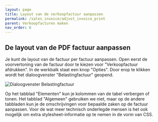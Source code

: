 ```yaml
---
layout: page
title: Layout van de verkoopfactuur aanpassen
permalink: /sales_invoice/adjust_invoice_print
parent: Verkoopfacturen maken
nav_order: 6
---
```


## De layout van de PDF factuur aanpassen
Je kunt de layout van de factuur per factuur aanpassen.
Open eerst de voorvertoning van de factuur door te kiezen voor "Verkoopfactuur afdrukken".
In de werkbalk staat een knop "Opties". Door erop te klikken wordt het dialoogvenster
"Belastingfactuur" geopend.

![Dialoogvenster Belastingfactuur]({{site.baseurl}}/assets/taxinvoice_layout_adjustment.png)

Op het tabblad "Elementen" kun je kolommen van de tabel verbergen of tonen.
Het tabblad "Algemeen" gebruiken we niet, maar op de andere tabbladen kun je de omschrijvingen
voor bepaalde zaken op de factuur aanpassen.
Voor de wat meer technisch onderlegde mensen is het ook mogelijk om extra stylesheet-informatie op te nemen
in de vorm van CSS.